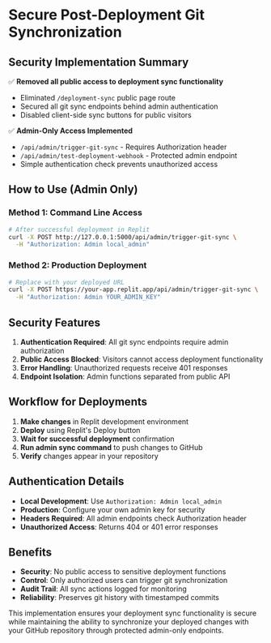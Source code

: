 # Secure Post-Deployment Git Synchronization

## Security Implementation Summary

✅ **Removed all public access to deployment sync functionality**
- Eliminated `/deployment-sync` public page route
- Secured all git sync endpoints behind admin authentication
- Disabled client-side sync buttons for public visitors

✅ **Admin-Only Access Implemented**
- `/api/admin/trigger-git-sync` - Requires Authorization header
- `/api/admin/test-deployment-webhook` - Protected admin endpoint
- Simple authentication check prevents unauthorized access

## How to Use (Admin Only)

### Method 1: Command Line Access
```bash
# After successful deployment in Replit
curl -X POST http://127.0.0.1:5000/api/admin/trigger-git-sync \
  -H "Authorization: Admin local_admin"
```

### Method 2: Production Deployment
```bash
# Replace with your deployed URL
curl -X POST https://your-app.replit.app/api/admin/trigger-git-sync \
  -H "Authorization: Admin YOUR_ADMIN_KEY"
```

## Security Features

1. **Authentication Required**: All git sync endpoints require admin authorization
2. **Public Access Blocked**: Visitors cannot access deployment functionality
3. **Error Handling**: Unauthorized requests receive 401 responses
4. **Endpoint Isolation**: Admin functions separated from public API

## Workflow for Deployments

1. **Make changes** in Replit development environment
2. **Deploy** using Replit's Deploy button
3. **Wait for successful deployment** confirmation
4. **Run admin sync command** to push changes to GitHub
5. **Verify** changes appear in your repository

## Authentication Details

- **Local Development**: Use `Authorization: Admin local_admin`
- **Production**: Configure your own admin key for security
- **Headers Required**: All admin endpoints check Authorization header
- **Unauthorized Access**: Returns 404 or 401 error responses

## Benefits

- **Security**: No public access to sensitive deployment functions
- **Control**: Only authorized users can trigger git synchronization
- **Audit Trail**: All sync actions logged for monitoring
- **Reliability**: Preserves git history with timestamped commits

This implementation ensures your deployment sync functionality is secure while maintaining the ability to synchronize your deployed changes with your GitHub repository through protected admin-only endpoints.